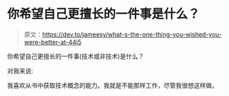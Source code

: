 # 你希望自己更擅长的一件事是什么？

> 原文：<https://dev.to/jameesy/what-s-the-one-thing-you-wished-you-were-better-at-44i5>

你希望自己更擅长的一件事(技术或非技术)是什么？

对我来说:

我喜欢从书中获取技术概念的能力。我就是不能那样工作，尽管我很想这样做。